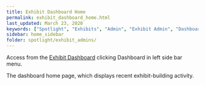 ```yaml
---
title: Exhibit Dashboard Home
permalink: exhibit_dashboard_home.html
last_updated: March 23, 2020
keywords: ["Spotlight", "Exhibits", "Admin", "Exhibit Admin", "Dashboard"]
sidebar: home_sidebar
folder: spotlight/exhibit_admins/
---
```


Access from the [Exhibit Dashboard](exhibit_dashboard_for_admins) clicking Dashboard in left side bar menu.

The dashboard home page, which displays recent exhibit-building activity.

